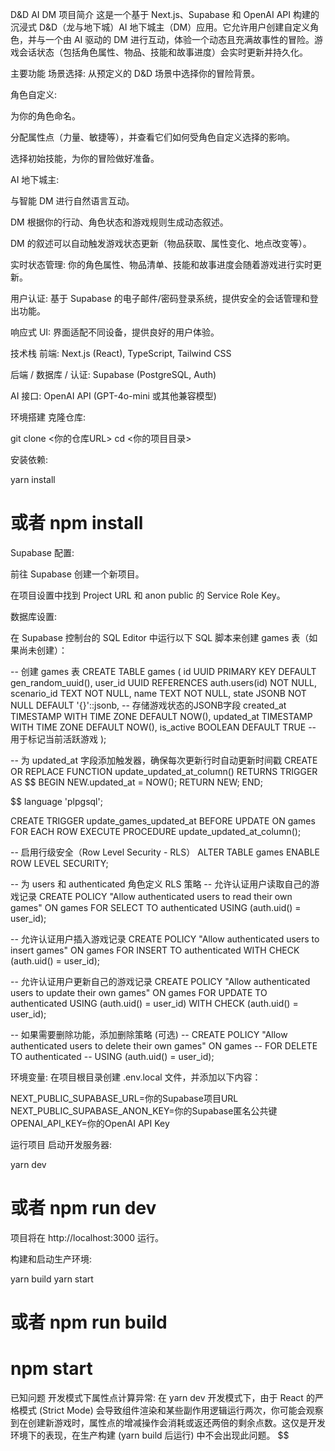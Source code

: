 D&D AI DM
项目简介
这是一个基于 Next.js、Supabase 和 OpenAI API 构建的沉浸式 D&D（龙与地下城）AI 地下城主（DM）应用。它允许用户创建自定义角色，并与一个由 AI 驱动的 DM 进行互动，体验一个动态且充满故事性的冒险。游戏会话状态（包括角色属性、物品、技能和故事进度）会实时更新并持久化。

主要功能
场景选择: 从预定义的 D&D 场景中选择你的冒险背景。

角色自定义:

为你的角色命名。

分配属性点（力量、敏捷等），并查看它们如何受角色自定义选择的影响。

选择初始技能，为你的冒险做好准备。

AI 地下城主:

与智能 DM 进行自然语言互动。

DM 根据你的行动、角色状态和游戏规则生成动态叙述。

DM 的叙述可以自动触发游戏状态更新（物品获取、属性变化、地点改变等）。

实时状态管理: 你的角色属性、物品清单、技能和故事进度会随着游戏进行实时更新。

用户认证: 基于 Supabase 的电子邮件/密码登录系统，提供安全的会话管理和登出功能。

响应式 UI: 界面适配不同设备，提供良好的用户体验。

技术栈
前端: Next.js (React), TypeScript, Tailwind CSS

后端 / 数据库 / 认证: Supabase (PostgreSQL, Auth)

AI 接口: OpenAI API (GPT-4o-mini 或其他兼容模型)

环境搭建
克隆仓库:

git clone <你的仓库URL>
cd <你的项目目录>

安装依赖:

yarn install

# 或者 npm install

Supabase 配置:

前往 Supabase 创建一个新项目。

在项目设置中找到 Project URL 和 anon public 的 Service Role Key。

数据库设置:

在 Supabase 控制台的 SQL Editor 中运行以下 SQL 脚本来创建 games 表（如果尚未创建）：

-- 创建 games 表
CREATE TABLE games (
id UUID PRIMARY KEY DEFAULT gen_random_uuid(),
user_id UUID REFERENCES auth.users(id) NOT NULL,
scenario_id TEXT NOT NULL,
name TEXT NOT NULL,
state JSONB NOT NULL DEFAULT '{}'::jsonb, -- 存储游戏状态的JSONB字段
created_at TIMESTAMP WITH TIME ZONE DEFAULT NOW(),
updated_at TIMESTAMP WITH TIME ZONE DEFAULT NOW(),
is_active BOOLEAN DEFAULT TRUE -- 用于标记当前活跃游戏
);

-- 为 updated_at 字段添加触发器，确保每次更新行时自动更新时间戳
CREATE OR REPLACE FUNCTION update_updated_at_column()
RETURNS TRIGGER AS $$
BEGIN
NEW.updated_at = NOW();
RETURN NEW;
END;

$$
language 'plpgsql';

CREATE TRIGGER update_games_updated_at BEFORE UPDATE ON games FOR EACH ROW EXECUTE PROCEDURE update_updated_at_column();

-- 启用行级安全（Row Level Security - RLS）
ALTER TABLE games ENABLE ROW LEVEL SECURITY;

-- 为 users 和 authenticated 角色定义 RLS 策略
-- 允许认证用户读取自己的游戏记录
CREATE POLICY "Allow authenticated users to read their own games" ON games
FOR SELECT TO authenticated
USING (auth.uid() = user_id);

-- 允许认证用户插入游戏记录
CREATE POLICY "Allow authenticated users to insert games" ON games
FOR INSERT TO authenticated
WITH CHECK (auth.uid() = user_id);

-- 允许认证用户更新自己的游戏记录
CREATE POLICY "Allow authenticated users to update their own games" ON games
FOR UPDATE TO authenticated
USING (auth.uid() = user_id)
WITH CHECK (auth.uid() = user_id);

-- 如果需要删除功能，添加删除策略 (可选)
-- CREATE POLICY "Allow authenticated users to delete their own games" ON games
-- FOR DELETE TO authenticated
-- USING (auth.uid() = user_id);

环境变量: 在项目根目录创建 .env.local 文件，并添加以下内容：

NEXT_PUBLIC_SUPABASE_URL=你的Supabase项目URL
NEXT_PUBLIC_SUPABASE_ANON_KEY=你的Supabase匿名公共键
OPENAI_API_KEY=你的OpenAI API Key

运行项目
启动开发服务器:

yarn dev
# 或者 npm run dev

项目将在 http://localhost:3000 运行。

构建和启动生产环境:

yarn build
yarn start
# 或者 npm run build
# npm start

已知问题
开发模式下属性点计算异常: 在 yarn dev 开发模式下，由于 React 的严格模式 (Strict Mode) 会导致组件渲染和某些副作用逻辑运行两次，你可能会观察到在创建新游戏时，属性点的增减操作会消耗或返还两倍的剩余点数。这仅是开发环境下的表现，在生产构建 (yarn build 后运行) 中不会出现此问题。
$$
